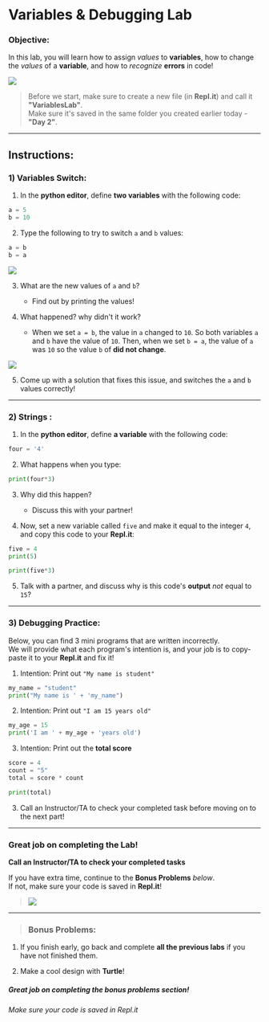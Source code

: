# Variables & Debugging Lab

### Objective: 
In this lab, you will learn how to assign *values* to **variables**, how to change the *values* of a **variable**, and how to *recognize* **errors** in code!




[![](https://gotvantage.com/wp-content/uploads/2017/09/abtest.gif)]()



> Before we start, make sure to create a new file (in **Repl.it**) and call it **"VariablesLab"**.  
> Make sure it's saved in the same folder you created earlier today - **"Day 2"**.

---

## Instructions:

### 1) Variables Switch: 
1. In the **python editor**, define **two variables** with the following code:  
```python
a = 5
b = 10
```

2. Type the following to try to switch `a` and `b` values:
```python
a = b
b = a
```
[![](https://lh3.googleusercontent.com/GPGDnk2B09wllDTMf5kxDmxqNaI-oyYYtVeCNRQI93bNaUXrkZYSJVlMN_gqKZgtfQy-9EGZ6Y4Nl_Z7Zb4TLsFnRi6Fkn82WIhQc_3HNV527AQ3o8-6sgQqJiGeDLFdIAbphqM)]()

3. What are the new values of `a` and `b`? 
    - Find out by printing the values!
    
4. What happened? why didn't it work?
    - When we set `a = b`, the value in `a` changed to `10`. So both variables `a` and `b` have the value of `10`. Then, when we set `b = a`, the value of `a` was `10` so the value `b` of **did not change**.

[![](https://lh6.googleusercontent.com/8_InDsh4L5c_np1x4e7zq5lA7YAzzQaV8AMrOL_aYsuKGssuODuCCur2KUHcgpA7AOIu7kaGl1pLN0p34KCqUi9mV5fPLYoBv9HYPhyrvsQKo3cm-pCHrs0yxC3_XaQPRSej0K0)]()

5. Come up with a solution that fixes this issue, and switches the `a` and `b` values correctly!

---
### 2) Strings : 
1. In the **python editor**, define **a variable** with the following code:  
```python
four = '4'
```

2. What happens when you type:
```python
print(four*3)
```
3. Why did this happen?
    - Discuss this with your partner!

4. Now, set a new variable called `five` and make it equal to the integer `4`, and copy this code to your **Repl.it**:
```python
five = 4
print(5)

print(five*3)
```

5. Talk with a partner, and discuss why is this code's **output** *not* equal to `15`? 
   
---
### 3) Debugging Practice: 
Below, you can find 3 mini programs that are written incorrectly.  
We will provide what each program's intention is, and your job is to copy-paste it to your **Repl.it** and fix it!  

1. Intention: Print out `"My name is student"`
```python
my_name = "student"
print("My name is ' + 'my_name")
```  

2. Intention: Print out `"I am 15 years old"`  
```python
my_age = 15
print('I am ' + my_age + 'years old')
```  

3. Intention: Print out the **total score**
```python
score = 4
count = "5"
total = score * count

print(total)
```

3. Call an Instructor/TA to check your completed task before moving on to the next part!

---
### Great job on completing the Lab!
**Call an Instructor/TA to check your completed tasks**
 

If you have extra time, continue to the **Bonus Problems** *below*.  
If not, make sure your code is saved in **Repl.it**!


> [![](https://i.pinimg.com/originals/d4/20/4d/d4204d385da2a67b114644def349713d.gif)]()




---
> ### Bonus Problems:

1. If you finish early, go back and complete **all the previous labs** if you have not finished them.

1. Make a cool design with **Turtle**!


##### Great job on completing the bonus problems section!  
###### Make sure your code is saved in Repl.it

